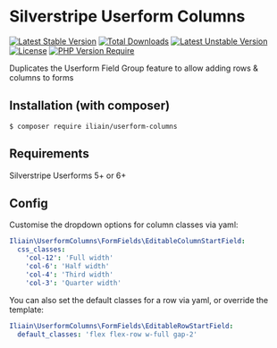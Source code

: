 # Silverstripe Userform Columns

[![Latest Stable Version](https://poser.pugx.org/iliain/userform-columns/v)](https://packagist.org/packages/iliain/userform-columns) 
[![Total Downloads](https://poser.pugx.org/iliain/userform-columns/downloads)](https://packagist.org/packages/iliain/userform-columns) 
[![Latest Unstable Version](https://poser.pugx.org/iliain/userform-columns/v/unstable)](https://packagist.org/packages/iliain/userform-columns) 
[![License](https://poser.pugx.org/iliain/userform-columns/license)](https://packagist.org/packages/iliain/userform-columns) 
[![PHP Version Require](https://poser.pugx.org/iliain/userform-columns/require/php)](https://packagist.org/packages/iliain/userform-columns)

Duplicates the Userform Field Group feature to allow adding rows & columns to forms

## Installation (with composer)

	$ composer require iliain/userform-columns

## Requirements

Silverstripe Userforms 5+ or 6+

## Config

Customise the dropdown options for column classes via yaml:

```yaml
Iliain\UserformColumns\FormFields\EditableColumnStartField:
  css_classes:
	'col-12': 'Full width'
	'col-6': 'Half width'
	'col-4': 'Third width'
	'col-3': 'Quarter width'
```

You can also set the default classes for a row via yaml, or override the template:

```yaml
Iliain\UserformColumns\FormFields\EditableRowStartField:
  default_classes: 'flex flex-row w-full gap-2'
```
